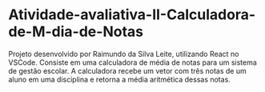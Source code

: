 # Atividade-avaliativa-II-Calculadora-de-M-dia-de-Notas
Projeto desenvolvido por Raimundo da Silva Leite, utilizando React no VSCode. Consiste em uma calculadora de média de notas para um sistema de gestão escolar. A calculadora recebe um vetor com três notas de um aluno em uma disciplina e retorna a média aritmética dessas notas.
